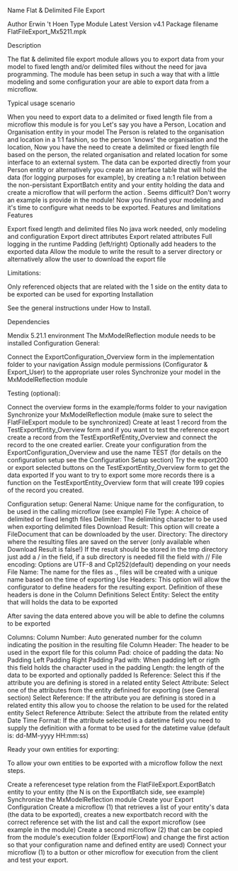 Name Flat & Delimited File Export

 Author	Erwin 't Hoen
 Type	Module
 Latest Version	v4.1
 Package filename	FlatFileExport_Mx5211.mpk
 
 
Description
 

The flat & delimited file export module allows you to export data from your model to fixed length and/or delimited files without the need for java programming. 
The module has been setup in such a way that with a little modeling and some configuration your are able to export data from a microflow.

 

Typical usage scenario
 

When you need to export data to a delimited or fixed length file from a microflow this module is for you
Let's say you have a Person, Location and Organisation entity in your model
The Person is related to the organisation and location in a 1:1 fashion, so the person 'knows' the organisation and the location, Now you have the need to create a delimited or fixed length file based on the person, the related organisation and related location for some interface to an external system.
The data can be exported directly from your Person entity or alternatively you create an interface table that will hold the data (for logging purposes for example), by creating a n:1 relation between the non-persistant ExportBatch entity and your entity holding the data and create a microflow that will perform the action . Seems difficult? Don't worry an example is provide in the module!
Now you finished your modeling and it's time to configure what needs to be exported. 
Features and limitations
 Features

Export fixed length and delimited files
No java work needed, only modeling and configuration
Export direct attributes
Export related attributes
Full logging in the runtime
Padding (left/right)
Optionally add headers to the exported data
Allow the module to write the result to a server directory or alternatively allow the user to download the export file

Limitations:

Only referenced objects that are related with the 1 side on the entity data to be exported can be used for exporting
Installation
 

See the general instructions under How to Install.

Dependencies
 

Mendix 5.21.1 environment
The MxModelReflection module needs to be installed
Configuration
General:

 

Connect the ExportConfiguration_Overview form in the implementation folder to your navigation
Assign module permissions (Configurator & Export_User) to the appropriate user roles
Synchronize your model in the MxModelReflection module
 
Testing (optional):

 

Connect the overview forms in the example/forms folder to your navigation
Synchronize your MxModelReflection module (make sure to select the FlatFileExport module to be synchronized)
Create at least 1 record from the TestExportEntity_Overview form and if you want to test the reference export create a record from the TestExportRefEntity_Overview and connect the record to the one created earlier.
Create your configuration from the ExportConfiguration_Overview and use the name TEST (for details on the configuration setup see the Configuration Setup section)
Try the export200 or export selected buttons on the TestExportEntity_Overview form to get the data exported
If you want to try to export some more records there is a function on the TestExportEntity_Overview form that will create 199 copies of the record you created.
 
 
Configuration setup:
General
Name: Unique name for the configuration, to be used in the calling microflow (see example)
File Type: A choice of delimited or fixed length files
Delimiter: The delimiting character to be used when exporting delimited files
Download Result: This option will create a FileDocument that can be downloaded by the user.
Directory: The directory where the resulting files are saved on the server (only available when Download Result is false!) If the result should be stored in the tmp directory just add a /  in the field, if a sub directory is needed fill the field with /<subdir name>/
File encoding: Options are UTF-8 and Cp1252(default) depending on your needs
File Name: The name for the files as <name>.<extension>, files will be created with a unique name based on the time of exporting
Use Headers: This option will allow the configurator to define headers for the resulting export. Definition of these headers is done in the Column Definitions
Select Entity: Select the entity that will holds the data to be exported
 
After saving the data entered above you will be able to define the columns to be exported
 
Columns:
Column Number: Auto generated number for the column indicating the position in the resulting file
Column Header: The header to be used in the export file for this column
Pad: choice of padding the data:
No Padding
Left Padding
Right Padding
Pad with: When padding left or rigth this field holds the character used in the padding
Length: the length of the data to be exported and optionally padded
Is Reference: Select this if the attribute you are defining is stored in a related entity
Select Attribute: Select one of the attributes from the entity definined for exporting (see General section)
Select Reference: If the attribute you are defining is stored in a related entity this allow you to choose the relation to be used for the related entity
Select Reference Attribute: Select the attribute from the related entity
Date Time Format: If the attribute selected is a datetime field you need to supply the definition with a format to be used for the datetime value (default is: dd-MM-yyyy HH:mm:ss)
 
Ready your own entities for exporting:

To allow your own entities to be exported with a microflow follow the next steps.

Create a referenceset type relation from the FlatFileExport.ExportBatch entity to your entity (the N is on the ExportBatch side, see example)
Synchronize the MxModelReflection module
Create your Export Configuration
Create a microflow (1) that retrieves a list of your entity's data (the data to be exported), creates a new exportbatch record with the correct reference set with the list and call the export microflow (see example in the module)
Create a second microflow (2) that can be copied from the module's execution folder (ExportFlow) and change the first action so that your configuration name and defined entity are used)
Connect your microflow (1) to a button or other microflow for execution from the client and test your export.